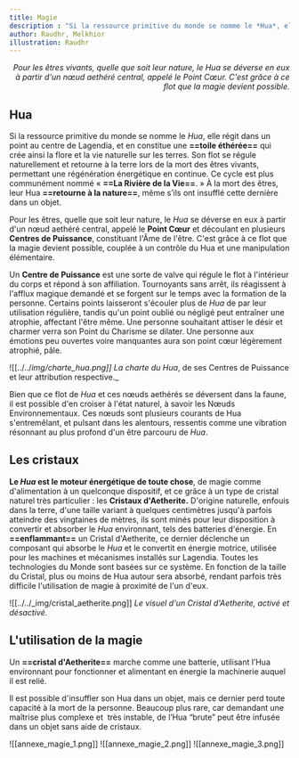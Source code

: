 ```yaml
---
title: Magie
description : "Si la ressource primitive du monde se nomme le *Hua*, elle régit dans un point au centre de Lagendia, et en constitue une toile éthérée qui crée ainsi la flore et la vie naturelle sur les terres. Son flot se régule naturellement et retourne à la terre lors de la mort des êtres vivants, permettant une régénération énergétique en continue. Ce cycle est plus communément nommé « La Rivière de la Vie. »"
author: Raudhr, Melkhior
illustration: Raudhr
---
```


<i style="text-align: right;display:block;">Pour les êtres vivants, quelle que soit leur nature, le Hua se déverse en eux à partir d'un nœud aethéré central, appelé le Point Cœur. C'est grâce à ce flot que la magie devient possible.</i>

## Hua

Si la ressource primitive du monde se nomme le *Hua*, elle régit dans un point au centre de Lagendia, et en constitue une **==toile éthérée==** qui crée ainsi la flore et la vie naturelle sur les terres. Son flot se régule naturellement et retourne à la terre lors de la mort des êtres vivants, permettant une régénération énergétique en continue. Ce cycle est plus communément nommé « **==La Rivière de la Vie==**. »
À la mort des êtres, leur Hua **==retourne à la nature==**, même s’ils ont insufflé cette dernière dans un objet.

Pour les êtres, quelle que soit leur nature, le *Hua* se déverse en eux à partir d'un nœud aethéré central, appelé le **Point Cœur** et découlant en plusieurs **Centres de Puissance**, constituant l'Âme de l'être. C'est grâce à ce flot que la magie devient possible, couplée à un contrôle du Hua et une manipulation élémentaire.

Un **Centre de Puissance** est une sorte de valve qui régule le flot à l'intérieur du corps et répond à son affiliation. Tournoyants sans arrêt, ils réagissent à l'afflux magique demandé et se forgent sur le temps avec la formation de la personne. Certains points laisseront s'écouler plus de *Hua* de par leur utilisation régulière, tandis qu'un point oublié ou négligé peut entraîner une atrophie, affectant l'être même. 
Une personne souhaitant attiser le désir et charmer verra son Point du Charisme se dilater. Une personne aux émotions peu ouvertes voire manquantes aura son point cœur légèrement atrophié, pâle.

![[../../_img/charte_hua.png]]
_La charte du_ Hua_, de ses Centres de Puissance et leur attribution respective._

Bien que ce flot de *Hua* et ces nœuds aethérés se déversent dans la faune, il est possible d'en croiser à l'état naturel, à savoir les Nœuds Environnementaux. Ces nœuds sont plusieurs courants de Hua s'entremêlant, et pulsant dans les alentours, ressentis comme une vibration résonnant au plus profond d'un être parcouru de *Hua*.

## Les cristaux 

**Le *Hua* est le moteur énergétique de toute chose**, de magie comme d'alimentation à un quelconque dispositif, et ce grâce à un type de cristal naturel très particulier : les **Cristaux d'Aetherite.** D'origine naturelle, enfouis dans la terre, d'une taille variant à quelques centimètres jusqu'à parfois atteindre des vingtaines de mètres, ils sont minés pour leur disposition à convertir et absorber le *Hua* environnant, tels des batteries d'énergie. En **==enflammant==** un Cristal d'Aetherite, ce dernier déclenche un composant qui absorbe le *Hua* et le convertit en énergie motrice, utilisée pour les machines et mécanismes installés sur Lagendia. Toutes les technologies du Monde sont basées sur ce système. 
En fonction de la taille du Cristal, plus ou moins de Hua autour sera absorbé, rendant parfois très difficile l'utilisation de magie à proximité de l'un d'eux.

![[../../_img/cristal_aetherite.png]]
*Le visuel d'un Cristal d'Aetherite, activé et désactivé.*

## L'utilisation de la magie

Un **==cristal d'Aetherite==** marche comme une batterie, utilisant l’Hua environnant pour fonctionner et alimentant en énergie la machinerie auquel il est relié.

Il est possible d'insuffler son Hua dans un objet, mais ce dernier perd toute capacité à la mort de la personne. Beaucoup plus rare, car demandant une maîtrise plus complexe et  très instable, de l’Hua “brute” peut être infusée dans un objet sans aide de cristaux.

<div markdown="1" class="center"> ![[annexe_magie_1.png]] ![[annexe_magie_2.png]] ![[annexe_magie_3.png]]</div>